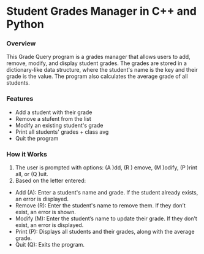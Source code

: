 # Student Grades Manager in C++ and Python

### Overview

This Grade Query program is a grades manager that allows users to add, remove, modify, and display student grades. The grades are stored in a dictionary-like data structure, where the student's name is the key and their grade is the value. The program also calculates the average grade of all students.

### Features
* Add a student with their grade
* Remove a stufent from the list
* Modify an existing student's grade
* Print all students' grades + class avg
* Quit the program

### How it Works
1. The user is prompted with options: (A )dd, (R ) emove, (M )odify, (P )rint all, or (Q )uit.
2. Based on the letter entered:
* Add (A): Enter a student's name and grade. If the student already exists, an error is displayed.
* Remove (R): Enter the student's name to remove them. If they don’t exist, an error is shown.
* Modify (M): Enter the student’s name to update their grade. If they don’t exist, an error is displayed.
* Print (P): Displays all students and their grades, along with the average grade.
* Quit (Q): Exits the program.
